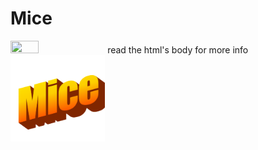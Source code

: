 # Mice
<img width="30%" height="30%" src="Mice.png">
read the html's body for more info
<img width="30%" height="30%" src="wordart.png">
